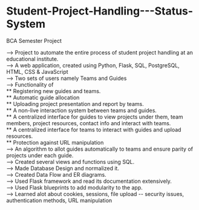 # Student-Project-Handling---Status-System
BCA Semester Project 

--> Project to automate the entire process of student project handling at an educational institute. <br />
--> A web application, created using Python, Flask, SQL, PostgreSQL, HTML, CSS & JavaScript <br />
--> Two sets of users namely Teams and Guides <br />
--> Functionality of <br />
    ** Registering new guides and teams. <br />
    ** Automatic guide allocation <br />
    ** Uploading project presentation and report by teams. <br />
    ** A non-live interaction system between teams and guides. <br />
    ** A centralized interface for guides to view projects under them, team members, project resources, contact info and interact with teams. <br />
    ** A centralized interface for teams to interact with guides and upload resources. <br />
    ** Protection against URL manipulation <br />
--> An algorithm to allot guides automatically to teams and ensure parity of projects under each guide. <br />
--> Created several views and functions using SQL. <br />
--> Made Database Design and normalized it. <br />
--> Created Data Flow and ER diagrams. <br />
--> Used Flask framework and read its documentation extensively. <br />
--> Used Flask blueprints to add modularity to the app. <br />
--> Learned alot about cookies, sessions, file upload -- security issues, authentication methods, URL manipulation  
